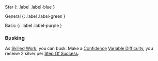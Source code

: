 
Star
{: .label .label-blue }

General
{: .label .label-green }

Basic
{: .label .label-purple }
### Busking

As [Skilled Work](Activities#Skilled%20Work), you can busk. Make a [Confidence](Core/Communication#Confidence) [Variable Difficulty](Core/Skills#Variable%20Difficulty), you receive 2 silver per [Step Of Success](Core/Skills#Step%20Of%20Success).